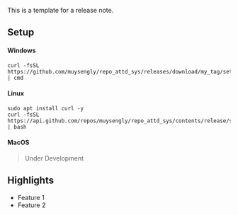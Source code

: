 This is a template for a release note.

## Setup

#### Windows

```
curl -fsSL https://github.com/muysengly/repo_attd_sys/releases/download/my_tag/setup_window.bat | cmd
```

#### Linux

```
sudo apt install curl -y
curl -fsSL https://api.github.com/repos/muysengly/repo_attd_sys/contents/release/setup_linux.sh | bash
```

#### MacOS

> Under Development

## Highlights

- Feature 1
- Feature 2
